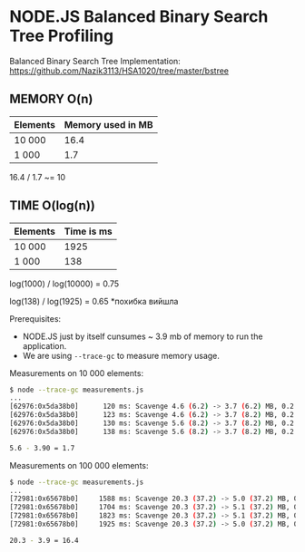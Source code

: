 
# NODE.JS  Balanced Binary Search Tree Profiling

Balanced Binary Search Tree Implementation: https://github.com/Nazik3113/HSA1020/tree/master/bstree 

## MEMORY O(n)

| Elements | Memory used in MB |
| -------- | ----------------- |
| 10 000   |        16.4       |
| 1 000    |        1.7        |

16.4 / 1.7 ~= 10

## TIME O(log(n))

| Elements |     Time is ms    |
| -------- | ----------------- |
| 10 000   |        1925       |
| 1 000    |        138        |

log(1000) / log(10000) = 0.75

log(138) / log(1925) = 0.65 *похибка вийшла

Prerequisites:

  * NODE.JS just by itself cunsumes ~ 3.9 mb of memory to run the application.
  * We are using `--trace-gc` to measure memory usage.

Measurements on 10 000 elements:

```bash
$ node --trace-gc measurements.js 
...
[62976:0x5da38b0]      120 ms: Scavenge 4.6 (6.2) -> 3.7 (6.2) MB, 0.2 / 0.0 ms  (average mu = 1.000, current mu = 1.000) allocation failure 
[62976:0x5da38b0]      123 ms: Scavenge 4.6 (6.2) -> 3.7 (8.2) MB, 0.2 / 0.0 ms  (average mu = 1.000, current mu = 1.000) allocation failure 
[62976:0x5da38b0]      130 ms: Scavenge 5.6 (8.2) -> 3.7 (8.2) MB, 0.2 / 0.0 ms  (average mu = 1.000, current mu = 1.000) allocation failure 
[62976:0x5da38b0]      138 ms: Scavenge 5.6 (8.2) -> 3.7 (8.2) MB, 0.2 / 0.0 ms  (average mu = 1.000, current mu = 1.000) allocation failure

5.6 - 3.90 = 1.7
```

Measurements on 100 000 elements:

```bash
$ node --trace-gc measurements.js 
...
[72981:0x65678b0]     1588 ms: Scavenge 20.3 (37.2) -> 5.0 (37.2) MB, 0.6 / 0.0 ms  (average mu = 1.000, current mu = 1.000) allocation failure 
[72981:0x65678b0]     1704 ms: Scavenge 20.3 (37.2) -> 5.1 (37.2) MB, 0.7 / 0.0 ms  (average mu = 1.000, current mu = 1.000) allocation failure 
[72981:0x65678b0]     1823 ms: Scavenge 20.3 (37.2) -> 5.1 (37.2) MB, 0.7 / 0.0 ms  (average mu = 1.000, current mu = 1.000) allocation failure 
[72981:0x65678b0]     1925 ms: Scavenge 20.3 (37.2) -> 5.0 (37.2) MB, 0.7 / 0.0 ms  (average mu = 1.000, current mu = 1.000) allocation failure

20.3 - 3.9 = 16.4
```
